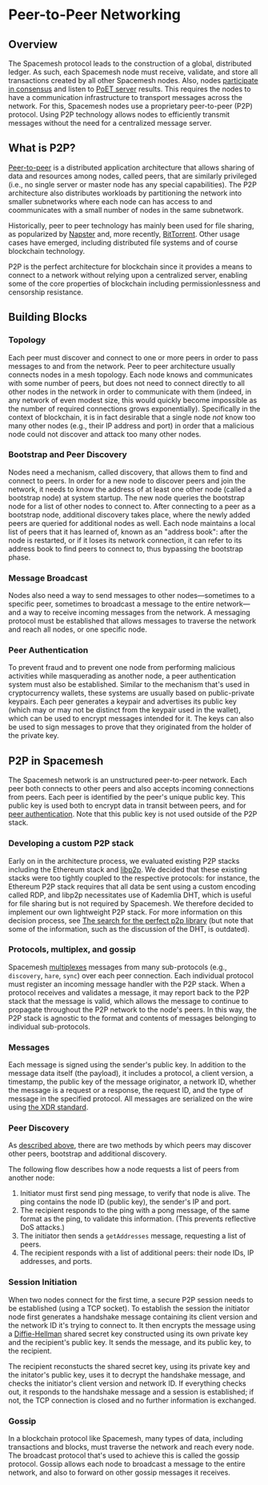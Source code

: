 # Peer-to-Peer Networking
## Overview

The Spacemesh protocol leads to the construction of a global, distributed ledger. As such, each Spacemesh node must receive, validate, and store all transactions created by all other Spacemesh nodes. Also, nodes [participate in consensus](../consensus/01-overview.md) and listen to [PoET server](../mining/03-poet.md) results. This requires the nodes to have a communication infrastructure to transport messages across the network. For this, Spacemesh nodes use a proprietary peer-to-peer (P2P) protocol. Using P2P technology allows nodes to efficiently transmit messages without the need for a centralized message server.

## What is P2P?

[Peer-to-peer](https://en.wikipedia.org/wiki/Peer-to-peer) is a distributed application architecture that allows sharing of data and resources among nodes, called peers, that are similarly privileged (i.e., no single server or master node has any special capabilities). The P2P architecture also distributes workloads by partitioning the network into smaller subnetworks where each node can has access to and coommunicates with a small number of nodes in the same subnetwork.

Historically, peer to peer technology has mainly been used for file sharing, as popularized by [Napster](https://en.wikipedia.org/wiki/Napster) and, more recently, [BitTorrent](https://en.wikipedia.org/wiki/BitTorrent). Other usage cases have emerged, including distributed file systems and of course blockchain technology.

P2P is the perfect architecture for blockchain since it provides a means to connect to a network without relying upon a centralized server, enabling some of the core properties of blockchain including permissionlessness and censorship resistance.

## Building Blocks

### Topology

Each peer must discover and connect to one or more peers in order to pass messages to and from the network. Peer to peer architecture usually connects nodes in a mesh topology. Each node knows and communicates with some number of peers, but does not need to connect directly to all other nodes in the network in order to communicate with them (indeed, in any network of even modest size, this would quickly become impossible as the number of required connections grows exponentially). Specifically in the context of blockchain, it is in fact desirable that a single node _not_ know too many other nodes (e.g., their IP address and port) in order that a malicious node could not discover and attack too many other nodes.

<a name="discovery"></a>
### Bootstrap and Peer Discovery

Nodes need a mechanism, called discovery, that allows them to find and connect to peers. In order for a new node to discover peers and join the network, it needs to know the address of at least one other node (called a bootstrap node) at system startup. The new node queries the bootstrap node for a list of other nodes to connect to. After connecting to a peer as a bootstrap node, additional discovery takes place, where the newly added peers are queried for additional nodes as well. Each node maintains a local list of peers that it has learned of, known as an "address book": after the node is restarted, or if it loses its network connection, it can refer to its address book to find peers to connect to, thus bypassing the bootstrap phase.

### Message Broadcast

Nodes also need a way to send messages to other nodes—sometimes to a specific peer, sometimes to broadcast a message to the entire network—and a way to receive incoming messages from the network. A messaging protocol must be established that allows messages to traverse the network and reach all nodes, or one specific node.

<a name="authentication"></a>
### Peer Authentication

To prevent fraud and to prevent one node from performing malicious activities while masquerading as another node, a peer authentication system must also be established. Similar to the mechanism that's used in cryptocurrency wallets, these systems are usually based on public-private keypairs. Each peer generates a keypair and advertises its public key (which may or may not be distinct from the keypair used in the wallet), which can be used to encrypt messages intended for it. The keys can also be used to sign messages to prove that they originated from the holder of the private key.


## P2P in Spacemesh

The Spacemesh network is an unstructured peer-to-peer network. Each peer both connects to other peers and also accepts incoming connections from peers. Each peer is identified by the peer's unique public key. This public key is used both to encrypt data in transit between peers, and for [peer authentication](#authentication). Note that this public key is not used outside of the P2P stack.

### Developing a custom P2P stack

Early on in the architecture process, we evaluated existing P2P stacks including the Ethereum stack and [libp2p](https://github.com/libp2p). We decided that these existing stacks were too tightly coupled to the respective protocols: for instance, the Ethereum P2P stack requires that all data be sent using a custom encoding called RDP, and libp2p necessitates use of Kademlia DHT, which is useful for file sharing but is not required by Spacemesh. We therefore decided to implement our own lightweight P2P stack. For more information on this decision process, see [The search for the perfect p2p library](https://medium.com/spacemesh/perfect-p2p-library-c559d1ca57dc) (but note that some of the information, such as the discussion of the DHT, is outdated).

### Protocols, multiplex, and gossip

Spacemesh [multiplexes](https://en.wikipedia.org/wiki/Multiplexing) messages from many sub-protocols (e.g., `discovery`, `hare`, `sync`) over each peer connection. Each individual protocol must register an incoming message handler with the P2P stack. When a protocol receives and validates a message, it may report back to the P2P stack that the message is valid, which allows the message to continue to propagate throughout the P2P network to the node's peers. In this way, the P2P stack is agnostic to the format and contents of messages belonging to individual sub-protocols.

### Messages

Each message is signed using the sender's public key. In addition to the message data itself (the payload), it includes a protocol, a client version, a timestamp, the public key of the message originator, a network ID, whether the message is a request or a response, the request ID, and the type of message in the specified protocol. All messages are serialized on the wire using [the XDR standard](https://en.wikipedia.org/wiki/External_Data_Representation).

### Peer Discovery

As [described above](#discovery), there are two methods by which peers may discover other peers, bootstrap and additional discovery.

The following flow describes how a node requests a list of peers from another node:
1. Initiator must first send ping message, to verify that node is alive. The ping contains the node ID (public key), the sender's IP and port.
1. The recipient responds to the ping with a pong message, of the same format as the ping, to validate this information. (This prevents reflective DoS attacks.)
1. The initiator then sends a `getAddresses` message, requesting a list of peers.
1. The recipient responds with a list of additional peers: their node IDs, IP addresses, and ports.

### Session Initiation

When two nodes connect for the first time, a secure P2P session needs to be established (using a TCP socket). To establish the session the initiator node first generates a handshake message containing its client version and the network ID it's trying to connect to. It then encrypts the message using a [Diffie-Hellman](https://en.wikipedia.org/wiki/Diffie%E2%80%93Hellman_key_exchange) shared secret key constructed using its own private key and the recipient's public key. It sends the message, and its public key, to the recipient.

The recipient reconstucts the shared secret key, using its private key and the initator's public key, uses it to decrypt the handshake message, and checks the initiator's client version and network ID. If everything checks out, it responds to the handshake message and a session is established; if not, the TCP connection is closed and no further information is exchanged.

### Gossip

In a blockchain protocol like Spacemesh, many types of data, including transactions and blocks, must traverse the network and reach every node. The broadcast protocol that's used to achieve this is called the gossip protocol. Gossip allows each node to broadcast a message to the entire network, and also to forward on other gossip messages it receives.
